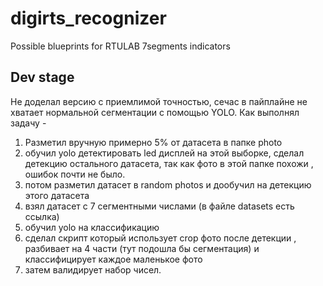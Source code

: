 # digirts_recognizer
Possible blueprints for RTULAB 7segments indicators
## Dev stage
Не доделал версию с приемлимой точностью, сечас в пайплайне не хватает нормальной сегментации с помощью YOLO. 
Как выполнял задачу -
1. Разметил вручную примерно 5% от датасета в папке photo
2. обучил yolo детектировать led дисплей на этой выборке, сделал детекцию остального датасета, так как фото в этой папке похожи , ошибок почти не было.
3. потом разметил датасет в random photos и дообучил на детекцию этого датасета
4. взял датасет с 7 сегментными числами (в файле datasets есть ссылка)
5. обучил yolo на классификацию
6. сделал скрипт который использует crop фото после детекции , разбивает на 4 части (тут подошла бы сегментация) и классифицирует каждое маленькое фото
7. затем валидирует набор чисел.
